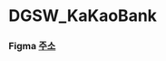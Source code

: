 # DGSW_KaKaoBank

### Figma [주소](https://www.figma.com/file/3FD17ieQwgU4w2LKvIgQad/KaKaoBank-in-DGSW?node-id=4%3A5)

